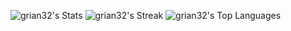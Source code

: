 ![grian32's Stats](https://github-readme-stats.vercel.app/api?username=grian32&theme=gotham&show_icons=true&hide_border=true&count_private=true)
![grian32's Streak](https://github-readme-streak-stats.herokuapp.com/?user=grian32&theme=gotham&hide_border=true)
![grian32's Top Languages](https://github-readme-stats.vercel.app/api/top-langs/?username=grian32&theme=gotham&show_icons=true&hide_border=true&layout=compact)
